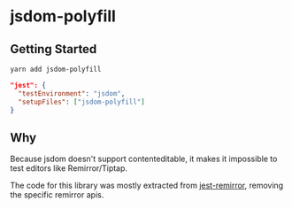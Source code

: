 # jsdom-polyfill

## Getting Started

```bash
yarn add jsdom-polyfill
```

```json
"jest": {
  "testEnvironment": "jsdom",
  "setupFiles": ["jsdom-polyfill"]
}
```

## Why

Because jsdom doesn't support contenteditable, it makes it impossible to test editors like Remirror/Tiptap.

The code for this library was mostly extracted from [jest-remirror](https://github.com/remirror/remirror/tree/main/packages/jest-remirror), removing the specific remirror apis.
